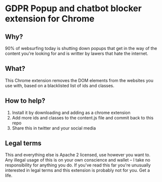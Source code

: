 # GDPR Popup and chatbot blocker extension for Chrome

## Why?

90% of websurfing today is shutting down popups that get in the way of the content you're looking for and is writter by lawers that hate the internet.

## What?

This Chrome extension removes the DOM elements from the websites you use with, based on a blacklisted list of ids and classes.

## How to help?

1. Install it by downloading and adding as a chrome extension
2. Add more ids and classes to the content.js file and commit back to this repo
3. Share this in twitter and your social media

## Legal terms

This and everything else is Apache 2 licensed, use however you want to. Any illegal usage of this is on your own conscience and wallet – I take no responsibility for anything you do. If you've read this far you're unusually interested in legal terms and this extension is probably not for you. Get a life.

